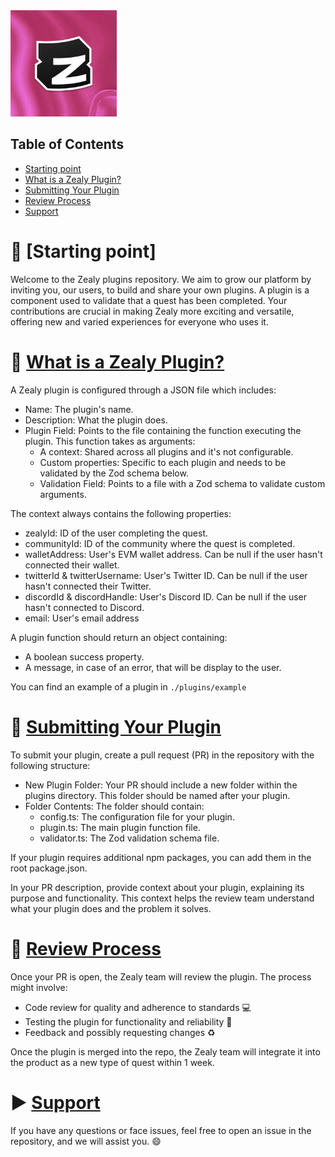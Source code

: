 <img src="https://github.com/crew3/plugins/blob/1ab10f86d108e887cfb7e789d9ba055702689917/Zealy.png" alt="Image" width="170" height="170">


## Table of Contents

- [Starting point](#section-1)
- [What is a Zealy Plugin?](#section-2) 
- [Submitting Your Plugin](#section-3)
- [Review Process](#section-4)
- [Support](#section-5)


# 📣 [Starting point]<a name="section-1"></a>
Welcome to the Zealy plugins repository. We aim to grow our platform by inviting you, our users, to build and share your own plugins. A plugin is a component used to validate that a quest has been completed. Your contributions are crucial in making Zealy more exciting and versatile, offering new and varied experiences for everyone who uses it.


# 🤔 [What is a Zealy Plugin?](#section-2) 
A Zealy plugin is configured through a JSON file which includes:

- Name: The plugin's name.
- Description: What the plugin does.
- Plugin Field: Points to the file containing the function executing the plugin. This function takes as arguments:
  - A context: Shared across all plugins and it's not configurable.
  - Custom properties: Specific to each plugin and needs to be validated by the Zod schema below.
  - Validation Field: Points to a file with a Zod schema to validate custom arguments.


The context always contains the following properties:
- zealyId: ID of the user completing the quest.
- communityId: ID of the community where the quest is completed.
- walletAddress: User's EVM wallet address. Can be null if the user hasn't connected their wallet.
- twitterId & twitterUsername: User's Twitter ID. Can be null if the user hasn't connected their Twitter.
- discordId & discordHandle: User's Discord ID. Can be null if the user hasn't connected to Discord.
- email: User's email address


A plugin function should return an object containing:
- A boolean success property.
- A message, in case of an error, that will be display to the user.

You can find an example of a plugin in `./plugins/example`


# 🔨 [Submitting Your Plugin](#section-3)
To submit your plugin, create a pull request (PR) in the repository with the following structure:

- New Plugin Folder: Your PR should include a new folder within the plugins directory. This folder should be named after your plugin. 
- Folder Contents: The folder should contain: 
  - config.ts: The configuration file for your plugin.
  - plugin.ts: The main plugin function file.
  - validator.ts: The Zod validation schema file.

If your plugin requires additional npm packages, you can add them in the root package.json.

In your PR description, provide context about your plugin, explaining its purpose and functionality. This context helps the review team understand what your plugin does and the problem it solves.


# 💯 [Review Process](#section-4)
Once your PR is open, the Zealy team will review the plugin. The process might involve:
- Code review for quality and adherence to standards :computer:
- Testing the plugin for functionality and reliability 🚀
- Feedback and possibly requesting changes :recycle:

Once the plugin is merged into the repo, the Zealy team will integrate it into the product as a new type of quest within 1 week.


#  ▶️ [Support](#section-5)
If you have any questions or face issues, feel free to open an issue in the repository, and we will assist you. :smile:
